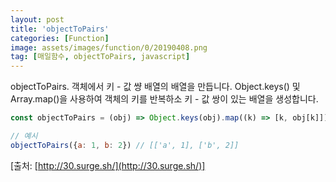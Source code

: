 ```yaml
---
layout: post
title: 'objectToPairs'
categories: [Function]
image: assets/images/function/0/20190408.png
tag: [매일함수, objectToPairs, javascript]
---
```


objectToPairs. 객체에서 키 - 값 썅 배열의 배열을 만듭니다. Object.keys() 및 Array.map()을 사용하여 객체의 키를 반복하소 키 - 값 쌍이 있는 배열을 생성합니다.

```javascript
const objectToPairs = (obj) => Object.keys(obj).map((k) => [k, obj[k]])

// 예시
objectToPairs({a: 1, b: 2}) // [['a', 1], ['b', 2]]
```

[출처: [http://30.surge.sh/](http://30.surge.sh/)]
